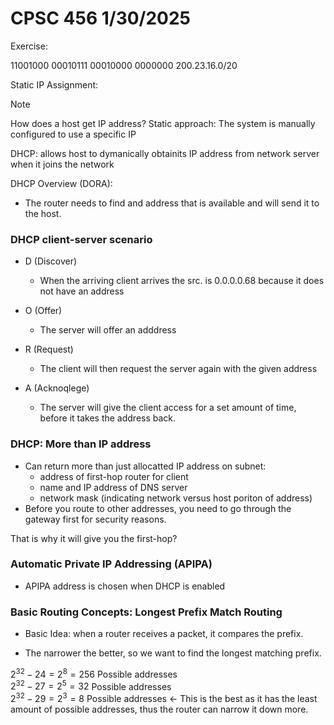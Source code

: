 # CPSC 456 1/30/2025

Exercise: 

11001000 00010111 00010000 0000000 200.23.16.0/20


Static IP Assignment: 

>[!NOTE]
>How does a host get IP address?
> Static approach: The system is manually configured to use a specific IP

DHCP: allows host to dymanically obtainits IP address from network server when it joins the network

DHCP Overview (DORA):
- The router needs to find and address that is available and will send it to the host.

### DHCP client-server scenario

- D (Discover)
  - When the arriving client arrives the src. is 0.0.0.0.68 because it does not have an address

- O (Offer)
  - The server will offer an adddress

- R (Request)
  - The client will then request the server again with the given address

- A (Acknoqlege)
  - The server will give the client access for a set amount of time, before it takes the address back.
 
### DHCP: More than IP address 
- Can return more than just allocatted IP address on subnet:
  - address of first-hop router for client
  - name and IP address of DNS server
  - network mask (indicating network versus host poriton of address)
- Before you route to other addresses, you need to go through the gateway first for security reasons.

That is why it will give you the first-hop?

### Automatic Private IP Addressing (APIPA)

- APIPA address is chosen when DHCP is enabled

### Basic Routing Concepts: Longest Prefix Match Routing

- Basic Idea: when a router receives a packet, it compares the prefix.  

- The narrower the better, so we want to find the longest matching prefix.  

$`2^32 - 24 = 2^8 = 256`$ Possible addresses  
$`2^32 - 27 = 2^5 = 32`$ Possible addresses  
$`2^32 - 29 = 2^3 = 8`$ Possible addresses <- This is the best as it has the least amount of possible addresses, thus the router can narrow it down more.



  
